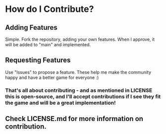 # How do I Contribute?
 ## Adding Features
  Simple. Fork the repository, adding your own features. When I approve, it will be added to "main" and implemented.
 ## Requesting Features
  Use "Issues" to propose a feature. These help me make the community happy and have a better game for everyone :)
### That's all about contributing - and as mentioned in LICENSE this is open-source, and I'll accept contributions if I see they fit the game and will be a great implementation!
## Check LICENSE.md for more information on contribution.
